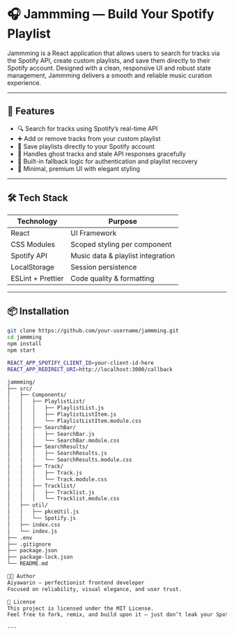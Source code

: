 # 🎧 Jammming — Build Your Spotify Playlist

Jammming is a React application that allows users to search for tracks via the Spotify API, create custom playlists, and save them directly to their Spotify account. Designed with a clean, responsive UI and robust state management, Jammming delivers a smooth and reliable music curation experience.

---

## 🚀 Features

- 🔍 Search for tracks using Spotify’s real-time API  
- ➕ Add or remove tracks from your custom playlist  
- 💾 Save playlists directly to your Spotify account  
- 🧠 Handles ghost tracks and stale API responses gracefully  
- 🧪 Built-in fallback logic for authentication and playlist recovery  
- 🎨 Minimal, premium UI with elegant styling  

---

## 🛠️ Tech Stack

| Technology       | Purpose                            |
|------------------|------------------------------------|
| React            | UI Framework                       |
| CSS Modules      | Scoped styling per component       |
| Spotify API      | Music data & playlist integration  |
| LocalStorage     | Session persistence                |
| ESLint + Prettier| Code quality & formatting          |

---

## 📦 Installation

```bash
git clone https://github.com/your-username/jammming.git
cd jammming
npm install
npm start

REACT_APP_SPOTIFY_CLIENT_ID=your-client-id-here
REACT_APP_REDIRECT_URI=http://localhost:3000/callback

jammming/
├── src/
│   ├── Components/
│   │   ├── PlaylistList/
│   │   │   ├── PlaylistList.js
│   │   │   ├── PlaylistListItem.js
│   │   │   └── PlaylistListItem.module.css
│   │   ├── SearchBar/
│   │   │   ├── SearchBar.js
│   │   │   └── SearchBar.module.css
│   │   ├── SearchResults/
│   │   │   ├── SearchResults.js
│   │   │   └── SearchResults.module.css
│   │   ├── Track/
│   │   │   ├── Track.js
│   │   │   └── Track.module.css
│   │   ├── Tracklist/
│   │   │   ├── Tracklist.js
│   │   │   └── Tracklist.module.css
│   ├── util/
│   │   ├── pkceUtil.js
│   │   └── Spotify.js
│   ├── index.css
│   └── index.js
├── .env
├── .gitignore
├── package.json
├── package-lock.json
└── README.md

🧑‍💻 Author
Aiyawarin — perfectionist frontend developer
Focused on reliability, visual elegance, and user trust.

📄 License
This project is licensed under the MIT License.
Feel free to fork, remix, and build upon it — just don’t leak your Spotify credentials 😉

---


